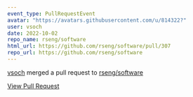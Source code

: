 ```yaml
---
event_type: PullRequestEvent
avatar: "https://avatars.githubusercontent.com/u/814322?"
user: vsoch
date: 2022-10-02
repo_name: rseng/software
html_url: https://github.com/rseng/software/pull/307
repo_url: https://github.com/rseng/software
---
```


<a href='https://github.com/vsoch' target='_blank'>vsoch</a> merged a pull request to <a href='https://github.com/rseng/software' target='_blank'>rseng/software</a>

<a href='https://github.com/rseng/software/pull/307' target='_blank'>View Pull Request</a>